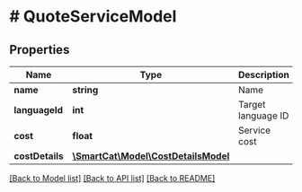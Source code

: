 # # QuoteServiceModel

## Properties

Name | Type | Description | Notes
------------ | ------------- | ------------- | -------------
**name** | **string** | Name | [optional]
**languageId** | **int** | Target language ID | [optional]
**cost** | **float** | Service cost | [optional]
**costDetails** | [**\SmartCat\Model\CostDetailsModel**](CostDetailsModel.md) |  | [optional]

[[Back to Model list]](../../README.md#models) [[Back to API list]](../../README.md#endpoints) [[Back to README]](../../README.md)
